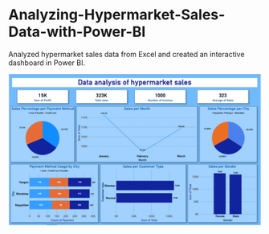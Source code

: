# Analyzing-Hypermarket-Sales-Data-with-Power-BI
Analyzed hypermarket sales data from Excel and created an interactive dashboard in Power BI.

![Dashboard](https://github.com/SohailaKandil/Analyzing-Hypermarket-Sales-Data-with-Power-BI/blob/main/dashboard.png)


